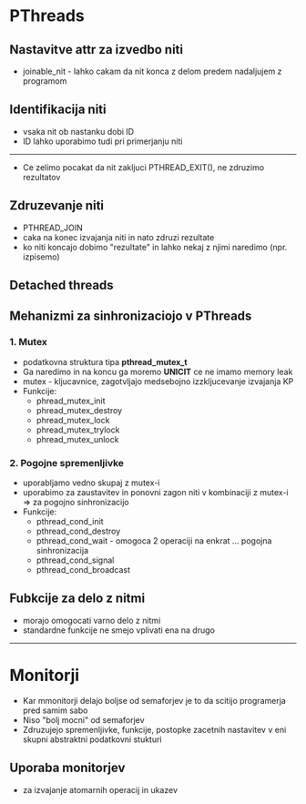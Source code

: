 # PThreads

## Nastavitve **attr** za izvedbo niti

* joinable_nit - lahko cakam da nit konca z delom predem nadaljujem z programom

## Identifikacija niti

* vsaka nit ob nastanku dobi ID
* ID lahko uporabimo tudi pri primerjanju niti

---

* Ce zelimo pocakat da nit zakljuci PTHREAD_EXIT(), ne zdruzimo rezultatov

## Zdruzevanje niti

* PTHREAD_JOIN
* caka na konec izvajanja niti in nato zdruzi rezultate
* ko niti koncajo dobimo "rezultate" in lahko nekaj z njimi naredimo (npr. izpisemo)

## Detached threads 

## Mehanizmi za sinhronizaciojo v PThreads

### 1. Mutex
* podatkovna struktura tipa **pthread_mutex_t**
* Ga naredimo in na koncu ga moremo **UNICIT** ce ne imamo memory leak
* mutex - kljucavnice, zagotvljajo medsebojno izzkljucevanje izvajanja KP
* Funkcije:
  * phread_mutex_init
  * phread_mutex_destroy
  * phread_mutex_lock
  * phread_mutex_trylock
  * phread_mutex_unlock

### 2. Pogojne spremenljivke

* uporabljamo vedno skupaj z mutex-i
* uporabimo za zaustavitev in ponovni zagon niti v kombinaciji z mutex-i => za pogojno sinhronizacijo
* Funkcije:
  * pthread_cond_init
  * pthread_cond_destroy
  * pthread_cond_wait - omogoca 2 operaciji na enkrat ... pogojna sinhronizacija
  * pthread_cond_signal
  * pthread_cond_broadcast

## Fubkcije za delo z nitmi

* morajo omogocati varno delo z nitmi
* standardne funkcije ne smejo vplivati ena na drugo

----

# Monitorji

* Kar mmonitorji delajo boljse od semaforjev je to da scitijo programerja pred samim sabo
* Niso "bolj mocni" od semaforjev
* Zdruzujejo spremenljivke, funkcije, postopke zacetnih nastavitev v eni skupni abstraktni podatkovni stukturi

## Uporaba monitorjev
* za izvajanje atomarnih operacij in ukazev


